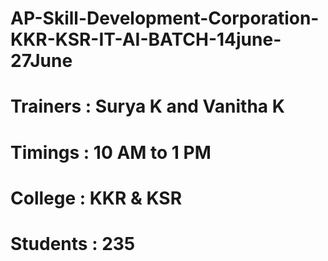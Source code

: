 # AP-Skill-Development-Corporation-KKR-KSR-IT-AI-BATCH-14june-27June
# Trainers : Surya K and Vanitha K
# Timings  : 10 AM to 1 PM
# College  : KKR & KSR 
# Students : 235

